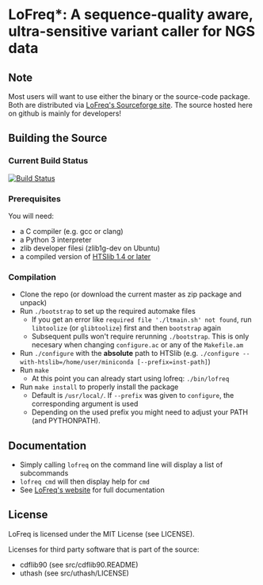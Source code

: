 # LoFreq*: A sequence-quality aware, ultra-sensitive variant caller for NGS data

## Note

Most users will want to use either the binary or the source-code
package. Both are distributed via
[LoFreq's Sourceforge site](https://sourceforge.net/projects/lofreq/files/).
The source hosted here on github is mainly for developers!

## Building the Source

### Current Build Status

[![Build Status](https://travis-ci.org/CSB5/lofreq.svg?branch=master)](https://travis-ci.org/CSB5/lofreq)

### Prerequisites

You will need:

- a C compiler (e.g. gcc or clang)
- a Python 3 interpreter
- zlib developer filesi (zlib1g-dev on Ubuntu)
- a compiled version of [HTSlib 1.4 or later](https://github.com/samtools/htslib)

### Compilation

- Clone the repo (or download the current master as zip package and unpack)
- Run `./bootstrap` to set up the required automake files
  - If you get an error like `required file './ltmain.sh'
    not found`, run `libtoolize` (or `glibtoolize`) first and then
    `bootstrap` again
  - Subsequent pulls won't require rerunning `./bootstrap`. This is
    only necesary when changing `configure.ac` or any of the `Makefile.am`
- Run `./configure` with the **absolute** path to HTSlib
  (e.g. `./configure --with-htslib=/home/user/miniconda [--prefix=inst-path]`)
- Run `make`
  - At this point you can already start using lofreq: `./bin/lofreq`
- Run `make install` to properly install the package
  - Default is `/usr/local/`. If `--prefix` was given to `configure`,
    the corresponding argument is used
  - Depending on the used prefix you might need to adjust your PATH (and PYTHONPATH).

## Documentation

- Simply calling `lofreq` on the command line will display a list of
subcommands
- `lofreq cmd` will then display help for `cmd`
- See [LoFreq's website](http://csb5.github.io/lofreq/) for full documentation

## License

LoFreq is licensed under the MIT License (see LICENSE).

Licenses for third party software that is part of the source:
- cdflib90 (see src/cdflib90.README)
- uthash (see src/uthash/LICENSE)
